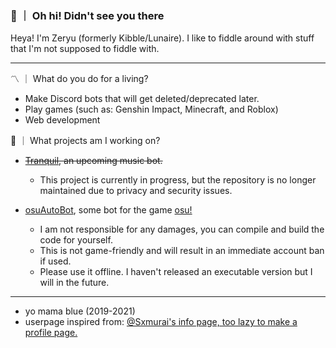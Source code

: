 ### 👋 ｜ Oh hi! Didn't see you there

Heya! I'm Zeryu (formerly Kibble/Lunaire). I like to fiddle around with stuff that I'm not supposed to fiddle with.

---

〽️  ｜  What do you do for a living?
- Make Discord bots that will get deleted/deprecated later.
- Play games (such as: Genshin Impact, Minecraft, and Roblox)
- Web development

🌱  ｜  What projects am I working on?
- ~~[Tranquil](https://github.com/ivnsrrn/tranquil), an upcoming music bot.~~
  - This project is currently in progress, but the repository is no longer maintained due to privacy and security issues.

- [osuAutoBot](https://github.com/ivnsrrn/osuAutoBot), some bot for the game [osu!](https://osu.ppy.sh)
  - I am not responsible for any damages, you can compile and build the code for yourself.
  - This is not game-friendly and will result in an immediate account ban if used.
  - Please use it offline. I haven't released an executable version but I will in the future.

---


- yo mama blue (2019-2021)
- userpage inspired from: [@Sxmurai's info page, too lazy to make a profile page.](https://github.com/Sxmurai)


<!-- <div align="center">
  Эрик Демидов
  <img align="center" src="https://github-readme-stats.vercel.app/api/top-langs/?username=ivnsrrn&hide=shell&title_color=ffffff&text_color=FFFFFF&icon_color=2bbc8a&bg_color=1d1f21" />
</div>
-->
